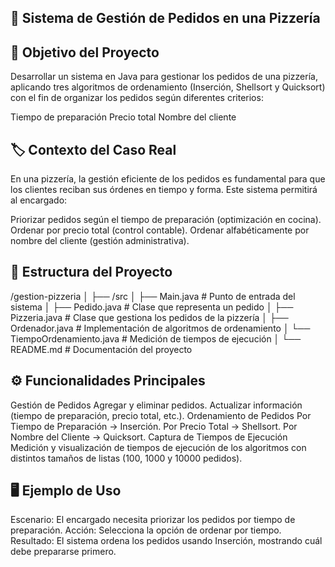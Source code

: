 ## 🍕 Sistema de Gestión de Pedidos en una Pizzería

## 📌 Objetivo del Proyecto

Desarrollar un sistema en Java para gestionar los pedidos de una pizzería, aplicando tres algoritmos de ordenamiento (Inserción, Shellsort y Quicksort) con el fin de organizar los pedidos según diferentes criterios:

Tiempo de preparación
Precio total
Nombre del cliente

## 🏷️ Contexto del Caso Real

En una pizzería, la gestión eficiente de los pedidos es fundamental para que los clientes reciban sus órdenes en tiempo y forma.
Este sistema permitirá al encargado:

Priorizar pedidos según el tiempo de preparación (optimización en cocina).
Ordenar por precio total (control contable).
Ordenar alfabéticamente por nombre del cliente (gestión administrativa).

## 📂 Estructura del Proyecto
/gestion-pizzeria
│
├── /src
│   ├── Main.java               # Punto de entrada del sistema
│   ├── Pedido.java             # Clase que representa un pedido
│   ├── Pizzeria.java           # Clase que gestiona los pedidos de la pizzería
│   ├── Ordenador.java          # Implementación de algoritmos de ordenamiento
│   └── TiempoOrdenamiento.java # Medición de tiempos de ejecución
│
└── README.md                   # Documentación del proyecto

## ⚙️ Funcionalidades Principales

Gestión de Pedidos
Agregar y eliminar pedidos.
Actualizar información (tiempo de preparación, precio total, etc.).
Ordenamiento de Pedidos
Por Tiempo de Preparación → Inserción.
Por Precio Total → Shellsort.
Por Nombre del Cliente → Quicksort.
Captura de Tiempos de Ejecución
Medición y visualización de tiempos de ejecución de los algoritmos con distintos tamaños de listas (100, 1000 y 10000 pedidos).

## 🖥️ Ejemplo de Uso

Escenario: El encargado necesita priorizar los pedidos por tiempo de preparación.
Acción: Selecciona la opción de ordenar por tiempo.
Resultado: El sistema ordena los pedidos usando Inserción, mostrando cuál debe prepararse primero.